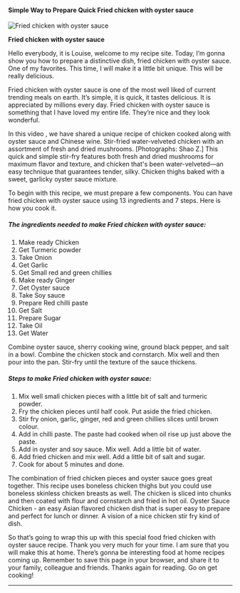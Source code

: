            

#### Simple Way to Prepare Quick Fried chicken with oyster sauce

![Fried chicken with oyster sauce](https://img-global.cpcdn.com/recipes/6d6cfc8a79b6d863/751x532cq70/fried-chicken-with-oyster-sauce-recipe-main-photo.jpg)

**Fried chicken with oyster sauce**

Hello everybody, it is Louise, welcome to my recipe site. Today, I’m gonna show you how to prepare a distinctive dish, fried chicken with oyster sauce. One of my favorites. This time, I will make it a little bit unique. This will be really delicious.

Fried chicken with oyster sauce is one of the most well liked of current trending meals on earth. It’s simple, it is quick, it tastes delicious. It is appreciated by millions every day. Fried chicken with oyster sauce is something that I have loved my entire life. They’re nice and they look wonderful.

In this video , we have shared a unique recipe of chicken cooked along with oyster sauce and Chinese wine. Stir-fried water-velveted chicken with an assortment of fresh and dried mushrooms. \[Photographs: Shao Z.\] This quick and simple stir-fry features both fresh and dried mushrooms for maximum flavor and texture, and chicken that's been water-velveted—an easy technique that guarantees tender, silky. Chicken thighs baked with a sweet, garlicky oyster sauce mixture.

To begin with this recipe, we must prepare a few components. You can have fried chicken with oyster sauce using 13 ingredients and 7 steps. Here is how you cook it.

##### The ingredients needed to make Fried chicken with oyster sauce:

1.  Make ready Chicken
2.  Get Turmeric powder
3.  Take Onion
4.  Get Garlic
5.  Get Small red and green chillies
6.  Make ready Ginger
7.  Get Oyster sauce
8.  Take Soy sauce
9.  Prepare Red chilli paste
10.  Get Salt
11.  Prepare Sugar
12.  Take Oil
13.  Get Water

Combine oyster sauce, sherry cooking wine, ground black pepper, and salt in a bowl. Combine the chicken stock and cornstarch. Mix well and then pour into the pan. Stir-fry until the texture of the sauce thickens.

##### Steps to make Fried chicken with oyster sauce:

1.  Mix well small chicken pieces with a little bit of salt and turmeric powder.
2.  Fry the chicken pieces until half cook. Put aside the fried chicken.
3.  Stir fry onion, garlic, ginger, red and green chillies slices until brown colour.
4.  Add in chilli paste. The paste had cooked when oil rise up just above the paste.
5.  Add in oyster and soy sauce. Mix well. Add a little bit of water.
6.  Add fried chicken and mix well. Add a little bit of salt and sugar.
7.  Cook for about 5 minutes and done.

The combination of fried chicken pieces and oyster sauce goes great together. This recipe uses boneless chicken thighs but you could use boneless skinless chicken breasts as well. The chicken is sliced into chunks and then coated with flour and cornstarch and fried in hot oil. Oyster Sauce Chicken - an easy Asian flavored chicken dish that is super easy to prepare and perfect for lunch or dinner. A vision of a nice chicken stir fry kind of dish.

So that’s going to wrap this up with this special food fried chicken with oyster sauce recipe. Thank you very much for your time. I am sure that you will make this at home. There’s gonna be interesting food at home recipes coming up. Remember to save this page in your browser, and share it to your family, colleague and friends. Thanks again for reading. Go on get cooking!

* * *